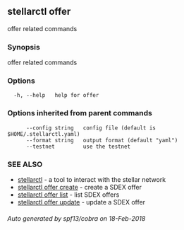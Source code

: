 ## stellarctl offer

offer related commands

### Synopsis


offer related commands

### Options

```
  -h, --help   help for offer
```

### Options inherited from parent commands

```
      --config string   config file (default is $HOME/.stellarctl.yaml)
      --format string   output format (default "yaml")
      --testnet         use the testnet
```

### SEE ALSO
* [stellarctl](stellarctl.md)	 - a tool to interact with the stellar network
* [stellarctl offer create](stellarctl_offer_create.md)	 - create a SDEX offer
* [stellarctl offer list](stellarctl_offer_list.md)	 - list SDEX offers
* [stellarctl offer update](stellarctl_offer_update.md)	 - update a SDEX offer

###### Auto generated by spf13/cobra on 18-Feb-2018
